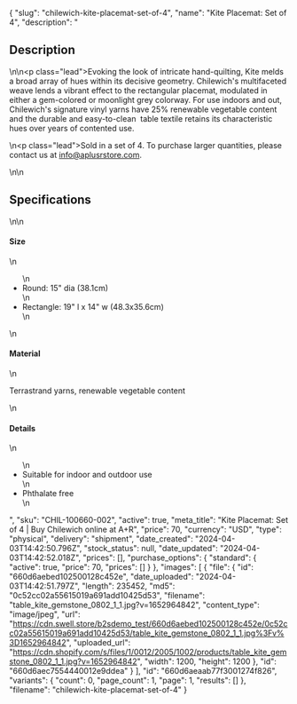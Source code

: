 {
  "slug": "chilewich-kite-placemat-set-of-4",
  "name": "Kite Placemat: Set of 4",
  "description": "<h2>Description</h2>\n<!-- split -->\n<p class=\"lead\">Evoking the look of intricate hand-quilting, Kite melds a broad array of hues within its decisive geometry. Chilewich's multifaceted weave lends a vibrant effect to the rectangular placemat, modulated in either a gem-colored or moonlight grey colorway. For use indoors and out, Chilewich's signature vinyl yarns have 25% renewable vegetable content and the durable and easy-to-clean  table textile retains its characteristic hues over years of contented use.</p>\n<p class=\"lead\">Sold in a set of 4. To purchase larger quantities, please contact us at info@aplusrstore.com.</p>\n<!-- split -->\n<h2>Specifications</h2>\n<!-- split -->\n<h4>Size</h4>\n<ul>\n<li>Round: 15\" dia (38.1cm)</li>\n<li>Rectangle: 19\" l x 14\" w (48.3x35.6cm)</li>\n</ul>\n<h4>Material</h4>\n<p>Terrastrand yarns, renewable vegetable content</p>\n<h4>Details</h4>\n<ul>\n<li>Suitable for indoor and outdoor use</li>\n<li>Phthalate free</li>\n</ul>",
  "sku": "CHIL-100660-002",
  "active": true,
  "meta_title": "Kite Placemat: Set of 4 | Buy Chilewich online at A+R",
  "price": 70,
  "currency": "USD",
  "type": "physical",
  "delivery": "shipment",
  "date_created": "2024-04-03T14:42:50.796Z",
  "stock_status": null,
  "date_updated": "2024-04-03T14:42:52.018Z",
  "prices": [],
  "purchase_options": {
    "standard": {
      "active": true,
      "price": 70,
      "prices": []
    }
  },
  "images": [
    {
      "file": {
        "id": "660d6aebed102500128c452e",
        "date_uploaded": "2024-04-03T14:42:51.797Z",
        "length": 235452,
        "md5": "0c52cc02a55615019a691add10425d53",
        "filename": "table_kite_gemstone_0802_1_1.jpg?v=1652964842",
        "content_type": "image/jpeg",
        "url": "https://cdn.swell.store/b2sdemo_test/660d6aebed102500128c452e/0c52cc02a55615019a691add10425d53/table_kite_gemstone_0802_1_1.jpg%3Fv%3D1652964842",
        "uploaded_url": "https://cdn.shopify.com/s/files/1/0012/2005/1002/products/table_kite_gemstone_0802_1_1.jpg?v=1652964842",
        "width": 1200,
        "height": 1200
      },
      "id": "660d6aec7554440012e9ddea"
    }
  ],
  "id": "660d6aeaab77f3001274f826",
  "variants": {
    "count": 0,
    "page_count": 1,
    "page": 1,
    "results": []
  },
  "filename": "chilewich-kite-placemat-set-of-4"
}